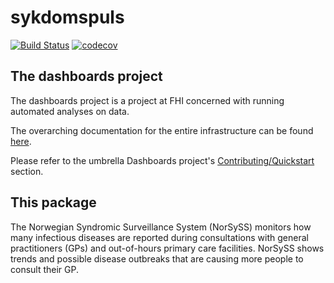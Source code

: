 # sykdomspuls
[![Build Status](https://travis-ci.org/folkehelseinstituttet/dashboards_sykdomspuls.svg?branch=master)](https://travis-ci.org/folkehelseinstituttet/dashboards_sykdomspuls)
[![codecov](https://codecov.io/gh/folkehelseinstituttet/dashboards_sykdomspuls/branch/master/graph/badge.svg)](https://codecov.io/gh/folkehelseinstituttet/dashboards_sykdomspuls)

## The dashboards project

The dashboards project is a project at FHI concerned with running automated analyses on data.

The overarching documentation for the entire infrastructure can be found [here](https://folkehelseinstituttet.github.io/dashboards/).

Please refer to the umbrella Dashboards project's [Contributing/Quickstart](https://folkehelseinstituttet.github.io/dashboards/contributingquickstart.html) section.

## This package

The Norwegian Syndromic Surveillance System (NorSySS) monitors how many infectious diseases are reported during consultations with general practitioners (GPs) and out-of-hours primary care facilities. NorSySS shows trends and possible disease outbreaks that are causing more people to consult their GP.
